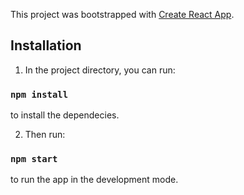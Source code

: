 This project was bootstrapped with [Create React App](https://github.com/facebook/create-react-app).

## Installation

1. In the project directory, you can run:

### `npm install`

to install the dependecies.

2. Then run:

### `npm start`

to run the app in the development mode.<br>
